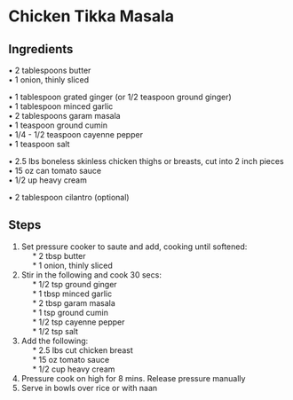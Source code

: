 # Chicken Tikka Masala

## Ingredients
• 2 tablespoons butter  
• 1 onion, thinly sliced  
  
• 1 tablespoon grated ginger (or 1/2 teaspoon ground ginger)  
• 1 tablespoon minced garlic  
• 2 tablespoons garam masala  
• 1 teaspoon ground cumin  
• 1/4 - 1/2 teaspoon cayenne pepper  
• 1 teaspoon salt  
  
• 2.5 lbs boneless skinless chicken thighs or breasts, cut into 2 inch pieces  
• 15 oz can tomato sauce  
• 1/2 up heavy cream  
  
• 2 tablespoon cilantro (optional)  

## Steps

1. Set pressure cooker to saute and add, cooking until softened:  
&nbsp;&nbsp;&nbsp;&nbsp; * 2 tbsp butter  
&nbsp;&nbsp;&nbsp;&nbsp; * 1 onion, thinly sliced  
2. Stir in the following and cook 30 secs:  
&nbsp;&nbsp;&nbsp;&nbsp; * 1/2 tsp ground ginger  
&nbsp;&nbsp;&nbsp;&nbsp; * 1 tbsp minced garlic  
&nbsp;&nbsp;&nbsp;&nbsp; * 2 tbsp garam masala  
&nbsp;&nbsp;&nbsp;&nbsp; * 1 tsp ground cumin  
&nbsp;&nbsp;&nbsp;&nbsp; * 1/2 tsp cayenne pepper  
&nbsp;&nbsp;&nbsp;&nbsp; * 1/2 tsp salt  
3. Add the following:  
&nbsp;&nbsp;&nbsp;&nbsp; * 2.5 lbs cut chicken breast  
&nbsp;&nbsp;&nbsp;&nbsp; * 15 oz tomato sauce  
&nbsp;&nbsp;&nbsp;&nbsp; * 1/2 cup heavy cream  
4. Pressure cook on high for 8 mins. Release pressure manually
5. Serve in bowls over rice or with naan